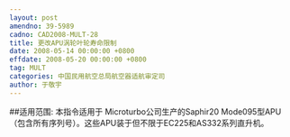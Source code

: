 ```yaml
---
layout: post
amendno: 39-5989
cadno: CAD2008-MULT-28
title: 更改APU涡轮叶轮寿命限制
date: 2008-05-14 00:00:00 +0800
effdate: 2008-05-20 00:00:00 +0800
tag: MULT
categories: 中国民用航空总局航空器适航审定司
author: 于敬宇
---
```


##适用范围:
本指令适用于 Microturbo公司生产的Saphir20 Mode095型APU（包含所有序列号）。这些APU装于但不限于EC225和AS332系列直升机。

